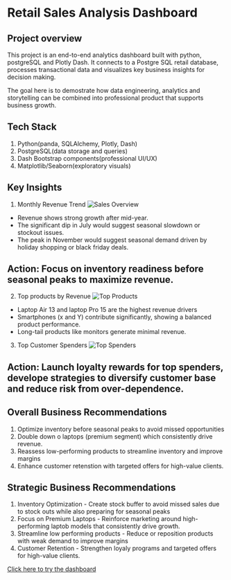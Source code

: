 # Retail Sales Analysis Dashboard

## Project overview
This project is an end-to-end analytics dashboard built with python, postgreSQL and Plotly Dash.
It connects to a Postgre SQL retail database, processes transactional data and visualizes key business insights for decision making.

The goal here is to demostrate how data engineering, analytics and storytelling can be combined into professional product that supports business growth.


## Tech Stack
1. Python(panda, SQLAlchemy, Plotly, Dash)
2. PostgreSQL(data storage and queries)
3. Dash Bootstrap components(professional UI/UX)
4. Matplotlib/Seaborn(exploratory visuals)


## Key Insights


1. Monthly Revenue Trend
![Sales Overview](Retail_analysis/Sales_Overview.png)

- Revenue shows strong growth after mid-year.
- The significant dip in July would suggest seasonal slowdown or stockout issues.
- The peak in November would suggest seasonal demand driven by holiday shopping or black friday deals.

## Action: Focus on inventory readiness before seasonal peaks to maximize revenue.

2. Top products by Revenue
![Top Products](Retail_analysis/Top_products.png)

- Laptop Air 13 and laptop Pro 15 are the highest revenue drivers 
- Smartphones (x and Y) contribute significantly, showing a balanced product performance.
- Long-tail products like monitors generate minimal revenue.

3. Top Customer Spenders
![Top Spenders](Retail_analysis/Customer_spending)

## Action: Launch loyalty rewards for top spenders, develope strategies to diversify customer base and reduce risk from over-dependence.

## Overall Business Recommendations
1. Optimize inventory before seasonal peaks to avoid missed opportunities
2. Double down o laptops (premium segment) which consistently drive revenue.
3. Reassess low-performing products to streamline inventory and improve margins
4. Enhance customer retenstion with targeted offers for high-value clients.


## Strategic Business Recommendations
1. Inventory Optimization - Create stock buffer to avoid missed sales due to stock outs while also preparing for seasonal peaks
2. Focus on Premium Laptops - Reinforce marketing around high-performing laptob models that consistently drive growth.
3. Streamline low performing products - Reduce or reposition products with weak demand to improve margins
4. Customer Retention - Strengthen loyaly programs and targeted offers for high-value clients.

[Click here to try the dashboard](https://your-dash-app.onrender.com)  

 